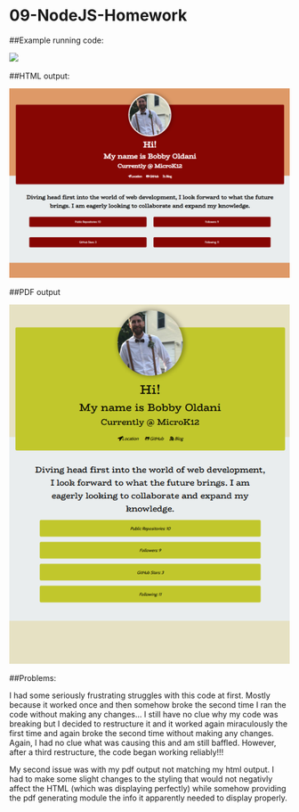 # 09-NodeJS-Homework

##Example running code:

![](ProfGen.gif)

##HTML output:

![](examplehtml.png)

##PDF output

![](examplepdf.png)

##Problems:

I had some seriously frustrating struggles with this code at first. Mostly because it worked once and then somehow broke the second time I ran the code without making any changes... I still have no clue why my code was breaking but I decided to restructure it and it worked again miraculously the first time and again broke the second time without making any changes. Again, I had no clue what was causing this and am still baffled. However, after a third restructure, the code began working reliably!!!

My second issue was with my pdf output not matching my html output. I had to make some slight changes to the styling that would not negativly affect the HTML (which was displaying perfectly) while somehow providing the pdf generating module the info it apparently needed to display properly. 
